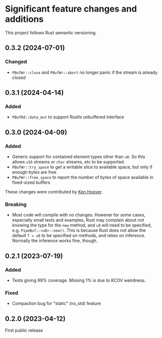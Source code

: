 # Significant feature changes and additions

This project follows Rust semantic versioning.

<!-- see keepachangelog.com for format ideas -->

## 0.3.2 (2024-07-01)

### Changed

- `PBufWr::close` and `PBufWr::abort` no longer panic if the stream is
  already closed


## 0.3.1 (2024-04-14)

### Added

- `PBufRd::data_mut` to support Rustls unbuffered interface


## 0.3.0 (2024-04-09)

### Added

- Generic support for contained element types other than `u8`.  So
  this allows `u16` streams or `char` streams, etc to be supported.
- `PBufWr::try_space` to get a writable slice to available space, but
  only if enough bytes are free
- `PBufWr::free_space` to report the number of bytes of space
  available in fixed-sized buffers

These changes were contributed by [Ken Hoover](https://github.com/khoover).

### Breaking

- Most code will compile with no changes.  However for some cases,
  especially small tests and examples, Rust may complain about not
  knowing the type for the `new` method, and `u8` will need to be
  specified, e.g. `PipeBuf::<u8>::new()`.  This is because Rust does
  not allow the default `T = u8` to be specified on methods, and
  relies on inference.  Normally the inference works fine, though.


## 0.2.1 (2023-07-19)

### Added

- Tests giving 99% coverage.  Missing 1% is due to KCOV weirdness.

### Fixed

- Compaction bug for "static" (no_std) feature


## 0.2.0 (2023-04-12)

First public release

<!-- Local Variables: -->
<!-- mode: markdown -->
<!-- End: -->
